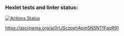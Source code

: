 ### Hexlet tests and linter status:
[![Actions Status](https://github.com/Vaeriks/python-project-49/workflows/hexlet-check/badge.svg)](https://github.com/Vaeriks/python-project-49/actions)

https://asciinema.org/a/0rIJSczpehApm5NSNTfFaqR91

<script async id="asciicast-CzK9sCTspQG0SpgSCF4tfXAN2" src="https://asciinema.org/a/CzK9sCTspQG0SpgSCF4tfXAN2.js"></script>